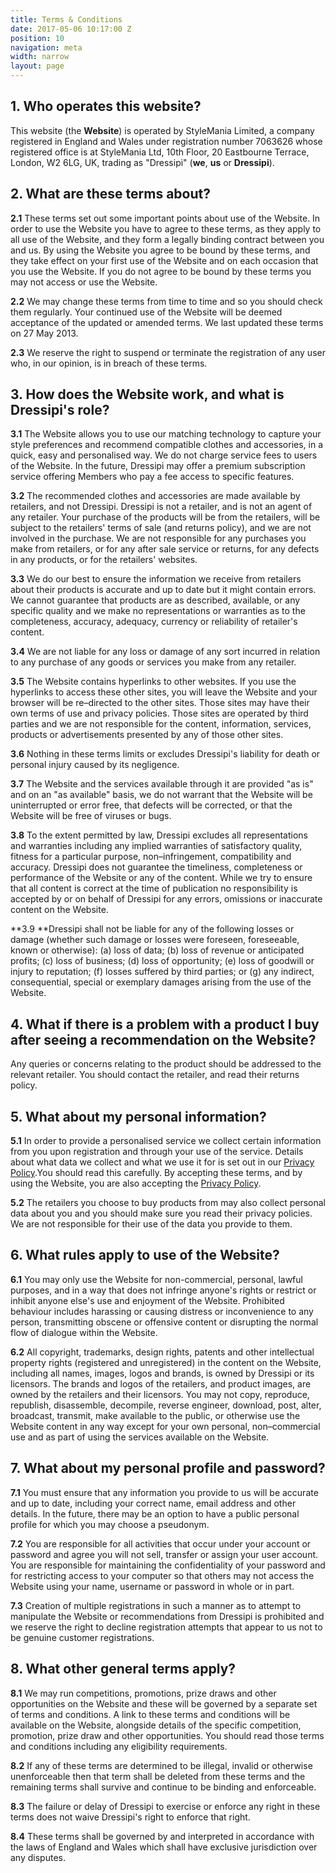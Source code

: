 ```yaml
---
title: Terms & Conditions
date: 2017-05-06 10:17:00 Z
position: 10
navigation: meta
width: narrow
layout: page
---
```


## 1. Who operates this website?

This website (the **Website**) is operated by StyleMania Limited, a company registered in England and Wales under registration number 7063626 whose registered office is at  StyleMania Ltd, 10th Floor, 20 Eastbourne Terrace, London, W2 6LG, UK, trading as "Dressipi" (**we**, **us** or **Dressipi**).

## 2. What are these terms about?

**2.1** These terms set out some important points about use of the Website.  In order to use the Website you have to agree to these terms, as they apply to all use of the Website, and they form a legally binding contract between you and us.  By using the Website you agree to be bound by these terms, and they take effect on your first use of the Website and on each occasion that you use the Website. If you do not agree to be bound by these terms you may not access or use the Website.

**2.2** We may change these terms from time to time and so you should check them regularly. Your continued use of the Website will be deemed acceptance of the updated or amended terms.  We last updated these terms on 27 May 2013.

**2.3** We reserve the right to suspend or terminate the registration of any user who, in our opinion, is in breach of these terms.

## 3. How does the Website work, and what is Dressipi's role?

**3.1** The Website allows you to use our matching technology to capture your style preferences and recommend compatible clothes and accessories, in a quick, easy and personalised way.  We do not charge service fees to users of the Website. In the future, Dressipi may offer a premium subscription service offering Members who pay a fee access to specific features.

**3.2** The recommended clothes and accessories are made available by retailers, and not Dressipi.  Dressipi is not a retailer, and is not an agent of any retailer.  Your purchase of the products will be from the retailers, will be subject to the retailers' terms of sale (and returns policy), and we are not involved in the purchase.  We are not responsible for any purchases you make from retailers, or for any after sale service or returns, for any defects in any products, or for the retailers' websites.

**3.3** We do our best to ensure the information we receive from retailers about their products is accurate and up to date but it might contain errors. We cannot guarantee that products are as described, available, or any specific quality and we make no representations or warranties as to the completeness, accuracy, adequacy, currency or reliability of retailer's content.

**3.4** We are not liable for any loss or damage of any sort incurred in relation to any purchase of any goods or services you make from any retailer.

**3.5** The Website contains hyperlinks to other websites. If you use the hyperlinks to access these other sites, you will leave the Website and your browser will be re–directed to the other sites. Those sites may have their own terms of use and privacy policies.  Those sites are operated by third parties and we are not responsible for the content, information, services, products or advertisements presented by any of those other sites.

**3.6** Nothing in these terms limits or excludes Dressipi's liability for death or personal injury caused by its negligence.

**3.7** The Website and the services available through it are provided "as is" and on an "as available" basis, we do not warrant that the Website will be uninterrupted or error free, that defects will be corrected, or that the Website will be free of viruses or bugs.

**3.8** To the extent permitted by law, Dressipi excludes all representations and warranties including any implied warranties of satisfactory quality, fitness for a particular purpose, non–infringement, compatibility and accuracy. Dressipi does not guarantee the timeliness, completeness or performance of the Website or any of the content. While we try to ensure that all content is correct at the time of publication no responsibility is accepted by or on behalf of Dressipi for any errors, omissions or inaccurate content on the Website.

**3.9 **Dressipi shall not be liable for any of the following losses or damage (whether such damage or losses were foreseen, foreseeable, known or otherwise): (a) loss of data; (b) loss of revenue or anticipated profits; (c) loss of business; (d) loss of opportunity; (e) loss of goodwill or injury to reputation; (f) losses suffered by third parties; or (g) any indirect, consequential, special or exemplary damages arising from the use of the Website.

## 4. What if there is a problem with a product I buy after seeing a recommendation on the Website?

Any queries or concerns relating to the product should be addressed to the relevant retailer.  You should contact the retailer, and read their returns policy.

## 5. What about my personal information?

**5.1** In order to provide a personalised service we collect certain information from you upon registration and through your use of the service.  Details about what data we collect and what we use it for is set out in our [Privacy Policy](/privacy).You should read this carefully.  By accepting these terms, and by using the Website, you are also accepting the [Privacy Policy](/privacy).

**5.2** The retailers you choose to buy products from may also collect personal data about you and you should make sure you read their privacy policies. We are not responsible for their use of the data you provide to them.

## 6. What rules apply to use of the Website?

**6.1** You may only use the Website for non-commercial, personal, lawful purposes, and in a way that does not infringe anyone's rights or restrict or inhibit anyone else's use and enjoyment of the Website. Prohibited behaviour includes harassing or causing distress or inconvenience to any person, transmitting obscene or offensive content or disrupting the normal flow of dialogue within the Website.

**6.2** All copyright, trademarks, design rights, patents and other intellectual property rights (registered and unregistered) in the content on the Website, including all names, images, logos and brands, is owned by Dressipi or its licensors.  The brands and logos of the retailers, and product images, are owned by the retailers and their licensors.   You may not copy, reproduce, republish, disassemble, decompile, reverse engineer, download, post, alter, broadcast, transmit, make available to the public, or otherwise use the Website content in any way except for your own personal, non–commercial use and as part of using the services available on the Website.

## 7. What about my personal profile and password?

**7.1** You must ensure that any information you provide to us will be accurate and up to date, including your correct name, email address and other details. In the future, there may be an option to have a public personal profile for which you may choose a pseudonym.

**7.2** You are responsible for all activities that occur under your account or password and agree you will not sell, transfer or assign your user account. You are responsible for maintaining the confidentiality of your password and for restricting access to your computer so that others may not access the Website using your name, username or password in whole or in part.

**7.3** Creation of multiple registrations in such a manner as to attempt to manipulate the Website or recommendations from Dressipi is prohibited and we reserve the right to decline registration attempts that appear to us not to be genuine customer registrations.

## 8. What other general terms apply?

**8.1** We may run competitions, promotions, prize draws and other opportunities on the Website and these will be governed by a separate set of terms and conditions. A link to these terms and conditions will be available on the Website, alongside details of the specific competition, promotion, prize draw and other opportunities. You should read those terms and conditions including any eligibility requirements.

**8.2** If any of these terms are determined to be illegal, invalid or otherwise unenforceable then that term shall be deleted from these terms and the remaining terms shall survive and continue to be binding and enforceable.

**8.3** The failure or delay of Dressipi to exercise or enforce any right in these terms does not waive Dressipi's right to enforce that right.

**8.4** These terms shall be governed by and interpreted in accordance with the laws of England and Wales which shall have exclusive jurisdiction over any disputes.
